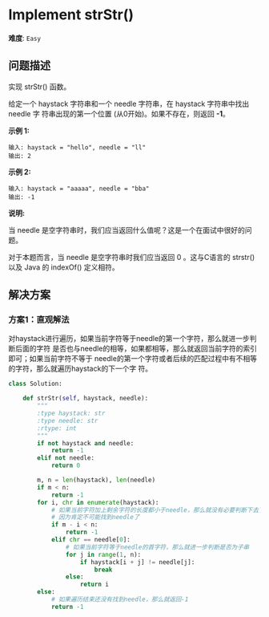 # Implement strStr()

**难度**: `Easy`


## 问题描述

实现 strStr() 函数。

给定一个 haystack 字符串和一个 needle 字符串，在 haystack 字符串中找出 needle 字
符串出现的第一个位置 (从0开始)。如果不存在，则返回 **-1**。

**示例 1:**

    输入: haystack = "hello", needle = "ll"
    输出: 2

**示例 2:**

    输入: haystack = "aaaaa", needle = "bba"
    输出: -1

**说明:**

当 needle 是空字符串时，我们应当返回什么值呢？这是一个在面试中很好的问题。

对于本题而言，当 needle 是空字符串时我们应当返回 0 。这与C语言的 strstr() 以及 Java
的 indexOf() 定义相符。


## 解决方案

### 方案1：直观解法

对haystack进行遍历，如果当前字符等于needle的第一个字符，那么就进一步判断后面的字符
是否也与needle的相等，如果都相等，那么就返回当前字符的索引即可；如果当前字符不等于
needle的第一个字符或者后续的匹配过程中有不相等的字符，那么就遍历haystack的下一个字
符。

```python
class Solution:

    def strStr(self, haystack, needle):
        """
        :type haystack: str
        :type needle: str
        :rtype: int
        """
        if not haystack and needle:
            return -1
        elif not needle:
            return 0

        m, n = len(haystack), len(needle)
        if m < n:
            return -1
        for i, chr in enumerate(haystack):
            # 如果当前字符加上剩余字符的长度都小于needle，那么就没有必要判断下去了；
            # 因为肯定不可能找到needle了
            if m - i < n:
                return -1
            elif chr == needle[0]:
                # 如果当前字符等于needle的首字符，那么就进一步判断是否为子串
                for j in range(1, n):
                    if haystack[i + j] != needle[j]:
                        break
                else:
                    return i
        else:
            # 如果遍历结束还没有找到needle，那么就返回-1
            return -1
```
